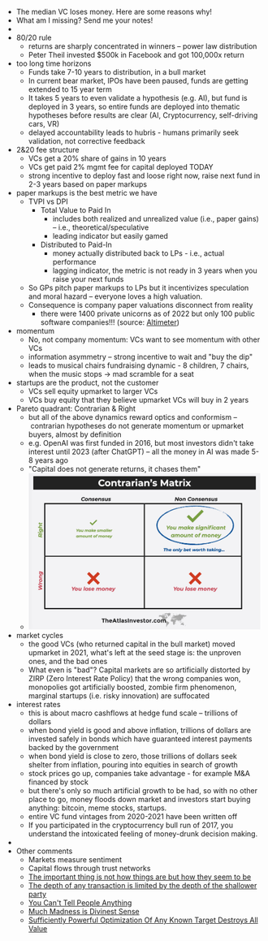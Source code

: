 - The median VC loses money. Here are some reasons why!
- What am I missing? Send me your notes!
-
- 80/20 rule
	- returns are sharply concentrated in winners – power law distribution
	- Peter Theil invested $500k in Facebook and got 100,000x return
- too long time horizons
	- Funds take 7-10 years to distribution, in a bull market
	- In current bear market, IPOs have been paused, funds are getting extended to 15 year term
	- It takes 5 years to even validate a hypothesis (e.g. AI), but fund is deployed in 3 years, so entire funds are deployed into thematic hypotheses before results are clear (AI, Cryptocurrency, self-driving cars, VR)
	- delayed accountability leads to hubris - humans primarily seek validation, not corrective feedback
- 2&20 fee structure
	- VCs get a 20% share of gains in 10 years
	- VCs get paid 2% mgmt fee for capital deployed TODAY
	- strong incentive to deploy fast and loose right now, raise next fund in 2-3 years based on paper markups
- paper markups is the best metric we have
	- TVPI vs DPI
		- Total Value to Paid In
			- includes both realized and unrealized value (i.e., paper gains) – i.e., theoretical/speculative
			- leading indicator but easily gamed
		- Distributed to Paid-In
			- money actually distributed back to LPs - i.e., actual performance
			- lagging indicator, the metric is not ready in 3 years when you raise your next funds
	- So GPs pitch paper markups to LPs but it incentivizes speculation and moral hazard – everyone loves a high valuation.
	- Consequence is company paper valuations disconnect from reality
		- there were 1400 private unicorns as of 2022 but only 100 public software companies!!! (source: [Altimeter](https://cloudedjudgement.substack.com/p/clouded-judgement-8924-zombies))
- momentum
	- No, not company momentum: VCs want to see momentum with other VCs
	- information asymmetry – strong incentive to wait and "buy the dip"
	- leads to musical chairs fundraising dynamic - 8 children, 7 chairs, when the music stops -> mad scramble for a seat
- startups are the product, not the customer
	- VCs sell equity upmarket to larger VCs
	- VCs buy equity that they believe upmarket VCs will buy in 2 years
- Pareto quadrant: Contrarian & Right
	- but all of the above dynamics reward optics and conformism – contrarian hypotheses do not generate momentum or upmarket buyers, almost by definition
	- e.g. OpenAI was first funded in 2016, but most investors didn't take interest until 2023 (after ChatGPT) – all the money in AI was made 5-8 years ago
	- "Capital does not generate returns, it chases them"
	- ![image.png](../assets/image_1724601461246_0.png)
- market cycles
	- the good VCs (who returned capital in the bull market) moved upmarket in 2021, what's left at the seed stage is: the unproven ones, and the bad ones
	- What even is "bad"? Capital markets are so artificially distorted by ZIRP (Zero Interest Rate Policy) that the wrong companies won, monopolies got artificially boosted, zombie firm phenomenon, marginal startups (i.e. risky innovation) are suffocated
- interest rates
	- this is about macro cashflows at hedge fund scale – trillions of dollars
	- when bond yield is good and above inflation, trillions of dollars are invested safely in bonds which have guaranteed interest payments backed by the government
	- when bond yield is close to zero, those trillions of dollars seek shelter from inflation, pouring into equities in search of growth
	- stock prices go up, companies take advantage - for example M&A financed by stock
	- but there's only so much artificial growth to be had, so with no other place to go, money floods down market and investors start buying anything: bitcoin, meme stocks, startups.
	- entire VC fund vintages from 2020-2021 have been written off
	- If you participated in the cryptocurrency bull run of 2017, you understand the intoxicated feeling of money-drunk decision making.
-
- Other comments
	- Markets measure sentiment
	- Capital flows through trust networks
	- [The important thing is not how things are but how they seem to be](https://en.wikipedia.org/wiki/Wiio%27s_laws)
	- [The depth of any transaction is limited by the depth of the shallower party](https://www.dustingetz.com/#/page/the%20curse%20of%20development%3A%20the%20depth%20of%20any%20transaction%20is%20limited%20by%20the%20depth%20of%20the%20shallower%20party)
	- [You Can't Tell People Anything](https://www.dustingetz.com/#/page/you%20can't%20tell%20people%20anything%20(you%20have%20to%20show%20them))
	- [Much Madness is Divinest Sense](https://www.dustingetz.com/#/page/much%20madness%20is%20divinest%20sense)
	- [Sufficiently Powerful Optimization Of Any Known Target Destroys All Value](https://www.dustingetz.com/#/page/sufficiently%20powerful%20optimization%20of%20any%20known%20target%20destroys%20all%20value)